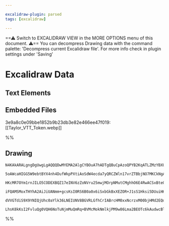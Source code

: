 ```yaml
---

excalidraw-plugin: parsed
tags: [excalidraw]

---
```

==⚠  Switch to EXCALIDRAW VIEW in the MORE OPTIONS menu of this document. ⚠== You can decompress Drawing data with the command palette: 'Decompress current Excalidraw file'. For more info check in plugin settings under 'Saving'


# Excalidraw Data

## Text Elements
## Embedded Files
3e9a8c0e09bbe1852b9b23db3e82e466ee47f019: [[Taylor_VTT_Token.webp]]

%%
## Drawing
```compressed-json
N4KAkARALgngDgUwgLgAQQQDwMYEMA2AlgCYBOuA7hADTgQBuCpAzoQPYB2KqATLZMzYBXUtiRoIACyhQ4zZAHoFAc0JRJQgEYA6bGwC2CgF7N6hbEcK4OCtptbErHALRY8RMpWdx8Q1TdIEfARcZgRmBShcZQUebQB2bQBWGjoghH0EDihmbgBtcDBQMBKIEm4INgBZAE0AEQBmZQAGAEZUkshYRArCfWikflLMbmdWgA5E8YBOaYA2OZ4G5vjp

5oAWcaHIGG5W9ebtBYX4nh4DufWkpPXtiAoSdW4ecda7yQRCZWln17vrZTBbjNO7MKCkNgAawQAGE2Pg2KQKuDrMw4LhAtkOqVNLhsJDlBChBxiHCEUiJCiOGiMVkoNjIAAzQj4fAAZVgQIkkjxGkCDIgYIh0IA6o9JHtQeCoQgOTAuehBB4BUTvhxwrk0G9CpA2OjsGpdlrmiCdRAiST1cxNagOEJWaCEAhiNwks0ePE5ndGCx2Fw0J7vUxWJwA

HKcMR7OYm1rnJILO5CODEXBQZ17eINV6zZoNVru25mwjMOrpNMutCMghhO6E4RwACSxBteQAundNMISQBRYKZbIt9tmogcSHcO0O4dsfHptDgoQIO7M4JNioNBDTXDjbDNBDNaaaTQICZJHiaA9LYiadfjHgIdYLJ3reKMtrTAXMdziVAFTpgbV/q0OpDp0ZQklgFS4M0ECFAAvuAIEQLgcBwByqbfsUXQfJkFQpqQY5DAwhAIBQABCeIEhapLwo

iFQAMSMoxTHYhA2AiJiUANmm+gcsKsI0RS6B0a0x6iSxbGkBxXEZOR+J1sS1Hksi5DUuiHHiexdLSfoABiLLspy36CvC5SERJUncbxMpisQTxoHwhSsZp2TaVZ0JygqxnKmZzmcdxABKwhqhqkqOeZWncQA8vqhp7CaPmSRFGQ6ZwUA6bg+gskaqBJAlFnJalbKEEY348KapThS53EACpYFAACCRDKP66DBIy9J5UlPFRKQDWSWwFAfLgFa2va+C

dVVGTdiS9X9YNIQjUhc0aYlk36LNEIUNV8BGVRLGfhCrIABrcHM0xxNcrzxM00bjHMd2EQd8L4DU3DrA02jrA+8RJA08zxOMbrXLljlGGwBjcJhkD0AQC7PHBE1+RkgUKVaNrml2LqEYSJBFSVzzlZAOPEByCBwK62OkCQVRsMQCDTbgmjBCNVb4DWjnE2StFoFDECkfCi2kMouIABQ8K08TULwEtS+LkuoIcSQAJQCv5CDKPaGIVELotLCCvDLL

LhsK8kKsI2FvluQg0VQH6NoTuNjmMuQmRq+BVMcMokNmlkjPM9w86Lma2BEOTc6kAudwcBl36B3cwhQCOscRwg5ulHYABWCDYDkbLR3ANN0wzTOzqgrPs6UeK24w1Xg/g3ugd0RlhMEOd+gKbFggY209GgDt3AiM4s9WQegfgoQNW3Nd1+OY1weAsH8BAy7hJD8GwUAA
```
%%